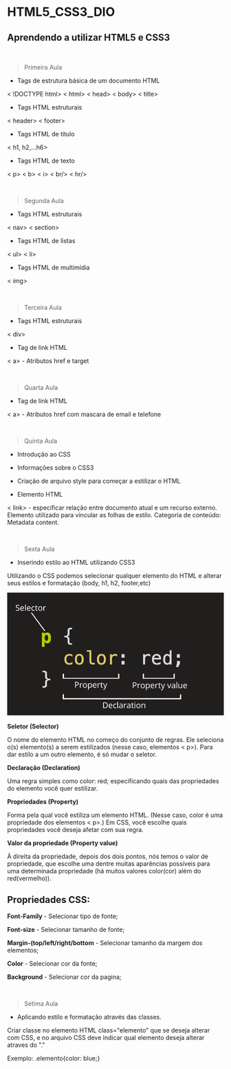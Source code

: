 # HTML5_CSS3_DIO

## Aprendendo a utilizar HTML5 e CSS3
&nbsp;

> Primeira Aula
* Tags de estrutura básica de um documento HTML

 < !DOCTYPE html>
 < html>
 < head>
 < body>
 < title>
&nbsp;
* Tags HTML estruturais

< header>
< footer>
&nbsp;
* Tags HTML de título

< h1, h2,...h6>
&nbsp;
* Tags HTML de texto

< p>
< b>
< i>
< br/>
< hr/>

&nbsp;
> Segunda Aula
* Tags HTML estruturais

< nav>
< section>
&nbsp;

* Tags HTML de listas

< ul>
< li>
&nbsp;

* Tags HTML de multimídia

< img>

&nbsp;
> Terceira Aula
* Tags HTML estruturais

< div>
&nbsp;

* Tag de link HTML

< a> - Atributos href e target

&nbsp;
> Quarta Aula
* Tag de link HTML

< a> - Atributos href com mascara de email e telefone

&nbsp;
> Quinta Aula
* Introdução ao CSS
* Informações sobre o CSS3
* Criação de arquivo style para começar a estilizar o HTML

* Elemento HTML

< link> - especificar relação entre documento atual e um recurso externo.
Elemento utilizado para vincular as folhas de estilo.
Categoria de conteúdo: Metadata content.

&nbsp;
> Sexta Aula
* Inserindo estilo ao HTML utilizando CSS3

Utilizando o CSS podemos selecionar qualquer elemento do HTML e alterar seus estilos e formatação (body, h1, h2, footer,etc)


![Sintaxe CSS](img/sintaxe_css.png)

**Seletor (Selector)**

O nome do elemento HTML no começo do conjunto de regras. Ele seleciona o(s) elemento(s) a serem estilizados (nesse caso, elementos < p>). Para dar estilo a um outro elemento, é só mudar o seletor.

**Declaração (Declaration)**

Uma regra simples como color: red; especificando quais das propriedades do elemento você quer estilizar.

**Propriedades (Property)**

Forma pela qual você estiliza um elemento HTML. (Nesse caso, color é uma propriedade dos elementos < p>.) Em CSS, você escolhe quais propriedades você deseja afetar com sua regra.

**Valor da propriedade (Property value)**

À direita da propriedade, depois dos dois pontos, nós temos o valor de propriedade, que escolhe uma dentre muitas aparências possíveis para uma determinada propriedade (há muitos valores color(cor) além do red(vermelho)).


## Propriedades CSS:

**Font-Family** - Selecionar tipo de fonte;

**Font-size** - Selecionar tamanho de fonte;

**Margin-(top/left/right/bottom** - Selecionar tamanho da margem dos elementos;

**Color** - Selecionar cor da fonte;

**Background** - Selecionar cor da pagina;

&nbsp;
> Setima Aula

* Aplicando estilo e formatação através das classes.


Criar classe no elemento HTML class="elemento" que se deseja alterar com CSS, e no arquivo CSS
deve indicar qual elemento deseja alterar atraves do "."

Exemplo: .elemento{color: blue;}
